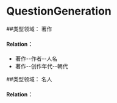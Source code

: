 # QuestionGeneration

##类型领域： 著作
#### Relation：
* 著作--作者--人名
* 著作--创作年代--朝代

##类型领域： 名人
#### Relation：





